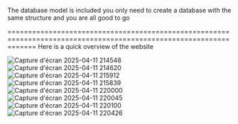 The database model is included you only need to create a database with the same structure and you are all good to go


 ===================================================================================================================
Here is a quick overview of the website

![Capture d'écran 2025-04-11 214548](https://github.com/user-attachments/assets/cfb311fa-7505-4a62-a107-3868954b9d19)
![Capture d'écran 2025-04-11 214620](https://github.com/user-attachments/assets/f973402d-91dc-4fd6-baf9-9646e371aa74)
![Capture d'écran 2025-04-11 215912](https://github.com/user-attachments/assets/d1dc37f2-b118-4be5-9c25-7604df37f5a7)
![Capture d'écran 2025-04-11 215839](https://github.com/user-attachments/assets/95284f22-d62e-43d1-967f-1523251aff5a)
![Capture d'écran 2025-04-11 220000](https://github.com/user-attachments/assets/12ff91a1-4486-4200-a462-5d6e940a7092)
![Capture d'écran 2025-04-11 220045](https://github.com/user-attachments/assets/4672dcbf-d4f7-44b0-9810-f4e2bfff1d0c)
![Capture d'écran 2025-04-11 220100](https://github.com/user-attachments/assets/df599dd8-a4b3-4094-89dc-913cd38321bd)
![Capture d'écran 2025-04-11 220426](https://github.com/user-attachments/assets/6b0bed87-50e0-494c-b635-34df950bccc4)
